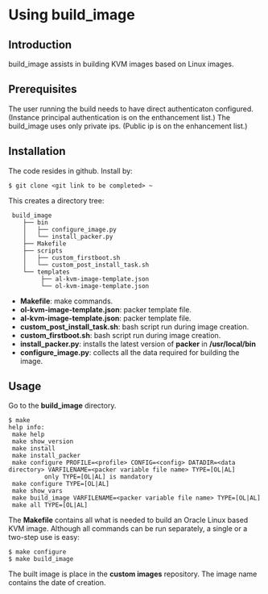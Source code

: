 # Using build_image

## Introduction

build_image assists in building KVM images based on Linux images.

## Prerequisites

The user running the build needs to have direct authenticaton configured. (Instance principal authentication is on the enthancement list.) The build_image uses only private ips. (Public ip is on the enhancement list.)

## Installation

The code resides in github. Install by:
```shell
$ git clone <git link to be completed> ~
```
This creates a directory tree:
```shell
 build_image
    ├── bin
    │   ├── configure_image.py
    │   └── install_packer.py
    ├── Makefile
    ├── scripts
    │   ├── custom_firstboot.sh
    │   └── custom_post_install_task.sh
    └── templates
         ├── al-kvm-image-template.json
         └── ol-kvm-image-template.json

```

* **Makefile**: make commands.
* **ol-kvm-image-template.json**: packer template file.
* **al-kvm-image-template.json**: packer template file.
* **custom_post_install_task.sh**: bash script run during image creation.  
* **custom_firstboot.sh**: bash script run during image creation. 
* **install_packer.py**: installs the latest version of **packer** in **/usr/local/bin**
* **configure_image.py**: collects all the data required for building the image.

## Usage

Go to the **build_image** directory.
```shell
$ make
help info:
 make help
 make show_version
 make install
 make install_packer
 make configure PROFILE=<profile> CONFIG=<config> DATADIR=<data directory> VARFILENAME=<packer variable file name> TYPE=[OL|AL]
          only TYPE=[OL|AL] is mandatory
 make configure TYPE=[OL|AL]
 make show_vars
 make build_image VARFILENAME=<packer variable file name> TYPE=[OL|AL] 
 make all TYPE=[OL|AL]
```

The **Makefile** contains all what is needed to build an Oracle Linux based KVM image. Although all commands can be run separately, a single or a two-step use is easy:
```shell
$ make configure
$ make build_image
```
The built image is place in the **custom images** repository. The image name contains the date of creation.

